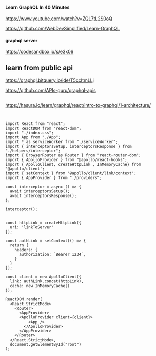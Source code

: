 
#### Learn GraphQL In 40 Minutes
https://www.youtube.com/watch?v=ZQL7tL2S0oQ

https://github.com/WebDevSimplified/Learn-GraphQL


#### graphql server 
https://codesandbox.io/s/e3x06

## learn from public api
https://graphql.bitquery.io/ide/T5ccItmLLj

https://github.com/APIs-guru/graphql-apis


## 
https://hasura.io/learn/graphql/react/intro-to-graphql/1-architecture/

```react


import React from "react";
import ReactDOM from "react-dom";
import "./index.css";
import App from "./App";
import * as serviceWorker from "./serviceWorker";
import { interceptorsSetup, interceptorsResponse } from "./helpers/interceptor";
import { BrowserRouter as Router } from "react-router-dom";
import { ApolloProvider } from "@apollo/react-hooks";
import { ApolloClient, createHttpLink , InMemoryCache} from '@apollo/client';
import { setContext } from '@apollo/client/link/context';
import { AppProvider } from "./providers";

const interceptor = async () => {
  await interceptorsSetup();
  await interceptorsResponse();
};

interceptor();


const httpLink = createHttpLink({
  uri: 'linkToServer'
});

const authLink = setContext(() => {
  return {
    headers: {
      authorization: `Bearer 1234`,
    }
  }
});

const client = new ApolloClient({
  link: authLink.concat(httpLink),
  cache: new InMemoryCache()
});

ReactDOM.render(
  <React.StrictMode>
    <Router>
      <AppProvider>
      <ApolloProvider client={client}>
          <App />
        </ApolloProvider>
      </AppProvider>
    </Router>
  </React.StrictMode>,
  document.getElementById("root")
);



```
